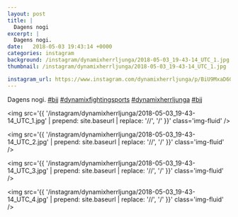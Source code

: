 ```yaml
---
layout: post
title: |
  Dagens nogi
excerpt: |
  Dagens nogi.    
date:   2018-05-03 19:43:14 +0000
categories: instagram
background: /instagram/dynamixherrljunga/2018-05-03_19-43-14_UTC_1.jpg
thumbnail: /instagram/dynamixherrljunga/2018-05-03_19-43-14_UTC_1.jpg

instagram_url: https://www.instagram.com/dynamixherrljunga/p/BiU9MxaD6GE
---
```

Dagens nogi. [#bjj](https://www.instagram.com/explore/tags/bjj/) [#dynamixfightingsports](https://www.instagram.com/explore/tags/dynamixfightingsports/) [#dynamixherrljunga](https://www.instagram.com/explore/tags/dynamixherrljunga/) [#bjj](https://www.instagram.com/explore/tags/bjj/)



<img src='{{ '/instagram/dynamixherrljunga/2018-05-03_19-43-14_UTC_1.jpg' | prepend: site.baseurl | replace: '//', '/' }}' class='img-fluid' />


<img src='{{ '/instagram/dynamixherrljunga/2018-05-03_19-43-14_UTC_2.jpg' | prepend: site.baseurl | replace: '//', '/' }}' class='img-fluid' />


<img src='{{ '/instagram/dynamixherrljunga/2018-05-03_19-43-14_UTC_3.jpg' | prepend: site.baseurl | replace: '//', '/' }}' class='img-fluid' />


<img src='{{ '/instagram/dynamixherrljunga/2018-05-03_19-43-14_UTC_4.jpg' | prepend: site.baseurl | replace: '//', '/' }}' class='img-fluid' />
